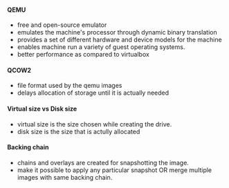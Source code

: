 #### QEMU

- free and open-source emulator
- emulates the machine's processor through dynamic binary translation
- provides a set of different hardware and device models for the machine
- enables machine run a variety of guest operating systems.
- better performance as compared to virtualbox

#### QCOW2

- file format used by the qemu images
- delays allocation of storage until it is actually needed

#### Virtual size vs Disk size

- virtual size is the size chosen while creating the drive.
- disk size is the size that is actully allocated

#### Backing chain

- chains and overlays are created for snapshotting the image.
- make it possible to apply any particular snapshot OR merge multiple images with same backing chain.